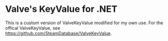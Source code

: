 # Valve's KeyValue for .NET

This is a custom version of ValveKeyValue modified for my own use.
For the offical ValveKeyValue, see https://github.com/SteamDatabase/ValveKeyValue.